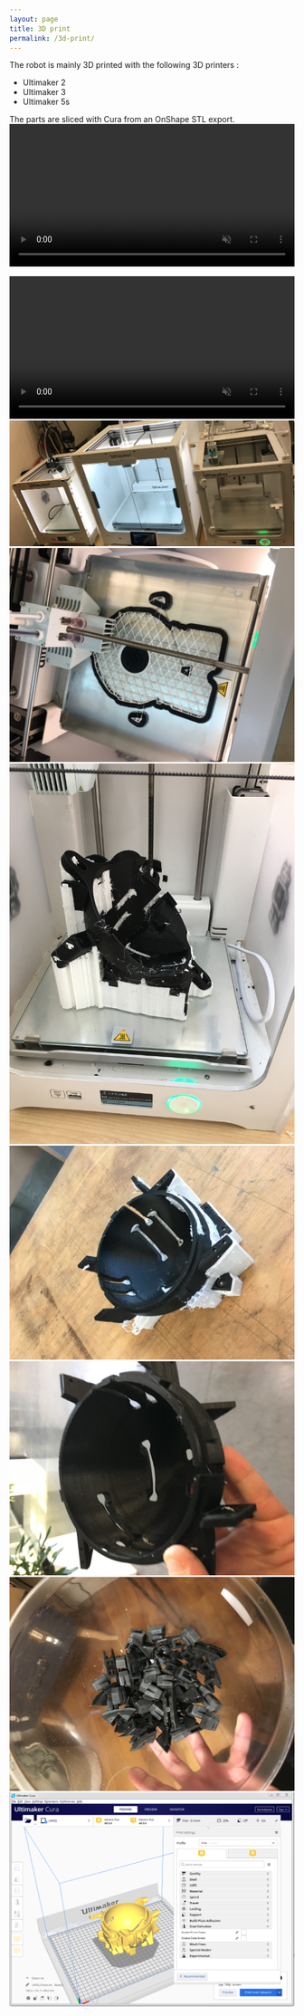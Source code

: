 ```yaml
---
layout: page
title: 3D print
permalink: /3d-print/
---
```


The robot is mainly 3D printed with the following 3D printers :
- Ultimaker 2
- Ultimaker 3
- Ultimaker 5s

The parts are sliced with Cura from an OnShape STL export.
<br/>
<video width="100%" autoplay loop muted playsinline>
  <source src="/assets/IMG_3742.MOV" type="video/mp4" />
</video>

<video width="100%" autoplay loop muted playsinline>
  <source src="/assets/IMG_5260.MOV" type="video/mp4" />
</video>


<div class="box alt">
	<div class="row uniform 50%">
		<div class="12u"><span class="image fit"><img src="/assets/IMG_5569.JPG" alt="" /></span></div>
		<div class="12u"><span class="image fit"><img src="/assets/IMG_4524.JPG" alt="" /></span></div>
		<div class="12u"><span class="image fit"><img src="/assets/IMG_4526.JPG" alt="" /></span></div>
		<div class="12u"><span class="image fit"><img src="/assets/IMG_5265.JPG" alt="" /></span></div>
		<div class="12u"><span class="image fit"><img src="/assets/IMG_5266.JPG" alt="" /></span></div>
		<div class="12u"><span class="image fit"><img src="/assets/IMG_5432.JPG" alt="" /></span></div>
		<div class="12u"><span class="image fit"><img src="/assets/ultimaker-cura.PNG" alt="" /></span></div>
	</div>
</div>
				



